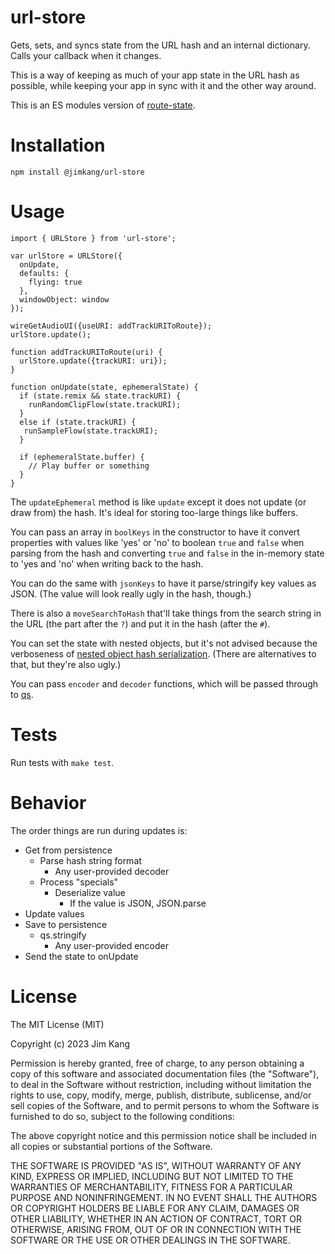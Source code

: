 # url-store

Gets, sets, and syncs state from the URL hash and an internal dictionary. Calls your callback when it changes.

This is a way of keeping as much of your app state in the URL hash as possible, while keeping your app in sync with it and the other way around.

This is an ES modules version of [route-state](https://github.com/jimkang/route-state).

# Installation

    npm install @jimkang/url-store

# Usage

    import { URLStore } from 'url-store';

    var urlStore = URLStore({
      onUpdate,
      defaults: {
        flying: true
      },
      windowObject: window
    });

    wireGetAudioUI({useURI: addTrackURIToRoute});
    urlStore.update();

    function addTrackURIToRoute(uri) {
      urlStore.update({trackURI: uri});
    }

    function onUpdate(state, ephemeralState) {
      if (state.remix && state.trackURI) {
    	runRandomClipFlow(state.trackURI);
      }
      else if (state.trackURI) {
       runSampleFlow(state.trackURI);
      }

      if (ephemeralState.buffer) {
        // Play buffer or something
      }
    }

The `updateEphemeral` method is like `update` except it does not update (or draw from) the hash. It's ideal for storing too-large things like buffers.

You can pass an array in `boolKeys` in the constructor to have it convert properties with values like 'yes' or 'no' to boolean `true` and `false` when parsing from the hash and converting `true` and `false` in the in-memory state to 'yes and 'no' when writing back to the hash.

You can do the same with `jsonKeys` to have it parse/stringify key values as JSON. (The value will look really ugly in the hash, though.)

There is also a `moveSearchToHash` that'll take things from the search string in the URL (the part after the `?`) and put it in the hash (after the `#`).

You can set the state with nested objects, but it's not advised because the verboseness of [nested object hash serialization](https://www.npmjs.com/package/qs#parsing-objects). (There are alternatives to that, but they're also ugly.)

You can pass `encoder` and `decoder` functions, which will be passed through to [qs](https://www.npmjs.com/package/qs#Stringifying).

# Tests

Run tests with `make test`.

# Behavior

The order things are run during updates is:

- Get from persistence
    - Parse hash string format
        - Any user-provided decoder
    - Process "specials"
        - Deserialize value
            - If the value is JSON, JSON.parse
- Update values
- Save to persistence
    - qs.stringify
        - Any user-provided encoder
- Send the state to onUpdate

# License

The MIT License (MIT)

Copyright (c) 2023 Jim Kang

Permission is hereby granted, free of charge, to any person obtaining a copy
of this software and associated documentation files (the "Software"), to deal
in the Software without restriction, including without limitation the rights
to use, copy, modify, merge, publish, distribute, sublicense, and/or sell
copies of the Software, and to permit persons to whom the Software is
furnished to do so, subject to the following conditions:

The above copyright notice and this permission notice shall be included in
all copies or substantial portions of the Software.

THE SOFTWARE IS PROVIDED "AS IS", WITHOUT WARRANTY OF ANY KIND, EXPRESS OR
IMPLIED, INCLUDING BUT NOT LIMITED TO THE WARRANTIES OF MERCHANTABILITY,
FITNESS FOR A PARTICULAR PURPOSE AND NONINFRINGEMENT. IN NO EVENT SHALL THE
AUTHORS OR COPYRIGHT HOLDERS BE LIABLE FOR ANY CLAIM, DAMAGES OR OTHER
LIABILITY, WHETHER IN AN ACTION OF CONTRACT, TORT OR OTHERWISE, ARISING FROM,
OUT OF OR IN CONNECTION WITH THE SOFTWARE OR THE USE OR OTHER DEALINGS IN
THE SOFTWARE.
